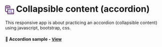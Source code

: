 # <span><img src="./ui-ux.png" alt=coin style="height: 1em; vertical-align: middle;"></span> Collapsible content (accordion)

This responsive app is about practicing an accordion (collapsible content) using javascript, bootstrap, css.

<h4>🔹 Accordion sample - <a href="https://simonakom.github.io/accordion/index.html" style="font-size:small;">View</a><h4>


